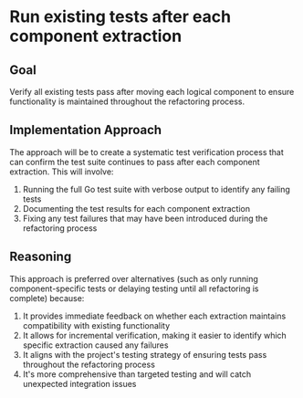 # Run existing tests after each component extraction

## Goal
Verify all existing tests pass after moving each logical component to ensure functionality is maintained throughout the refactoring process.

## Implementation Approach
The approach will be to create a systematic test verification process that can confirm the test suite continues to pass after each component extraction. This will involve:

1. Running the full Go test suite with verbose output to identify any failing tests
2. Documenting the test results for each component extraction
3. Fixing any test failures that may have been introduced during the refactoring process

## Reasoning
This approach is preferred over alternatives (such as only running component-specific tests or delaying testing until all refactoring is complete) because:

1. It provides immediate feedback on whether each extraction maintains compatibility with existing functionality
2. It allows for incremental verification, making it easier to identify which specific extraction caused any failures
3. It aligns with the project's testing strategy of ensuring tests pass throughout the refactoring process
4. It's more comprehensive than targeted testing and will catch unexpected integration issues